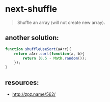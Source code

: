 # next-shuffle
> Shuffle an array (will not create new array).


## another solution:
```js
function shuffleUseSort(aArr){
    return aArr.sort(function(a, b){
        return (0.5 - Math.random());
    });
}
```

## resources:
+ http://zpz.name/562/
